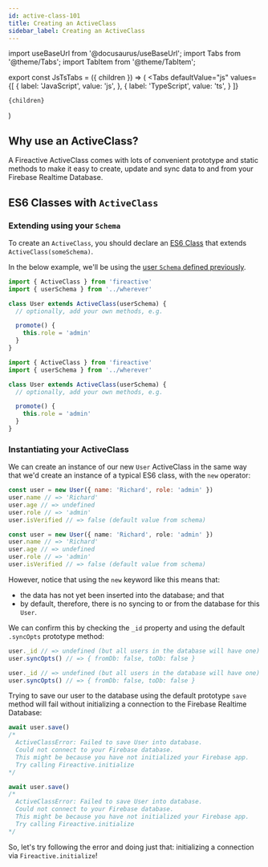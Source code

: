 ```yaml
---
id: active-class-101
title: Creating an ActiveClass
sidebar_label: Creating an ActiveClass
---
```


import useBaseUrl from '@docusaurus/useBaseUrl';
import Tabs from '@theme/Tabs';
import TabItem from '@theme/TabItem';

export const JsTsTabs = ({ children }) => (
  <Tabs
    defaultValue="js"
    values={[
      { label: 'JavaScript', value: 'js', },
      { label: 'TypeScript', value: 'ts', }
    ]}
  >
    {children}
  </Tabs>
)

## Why use an ActiveClass?

A Fireactive ActiveClass comes with lots of convenient prototype and static methods to make it easy to create, update and sync data to and from your Firebase Realtime Database.

## ES6 Classes with `ActiveClass`

### Extending using your `Schema`

To create an `ActiveClass`, you should declare an [ES6 Class](https://developer.mozilla.org/en-US/docs/Web/JavaScript/Reference/Classes) that extends `ActiveClass(someSchema)`.

In the below example, we'll be using the [user `Schema` defined previously](schema-101.md).

<JsTsTabs>
<TabItem value="js">

```js
import { ActiveClass } from 'fireactive'
import { userSchema } from '../wherever'

class User extends ActiveClass(userSchema) {
  // optionally, add your own methods, e.g.

  promote() {
    this.role = 'admin'
  }
}

```

</TabItem>
<TabItem value="ts">

```ts
import { ActiveClass } from 'fireactive'
import { userSchema } from '../wherever'

class User extends ActiveClass(userSchema) {
  // optionally, add your own methods, e.g.

  promote() {
    this.role = 'admin'
  }
}

```

</TabItem>
</JsTsTabs>

### Instantiating your ActiveClass

We can create an instance of our new `User` ActiveClass in the same way that we'd create an instance of a typical ES6 class, with the `new` operator:

<JsTsTabs>
<TabItem value="js">

```js
const user = new User({ name: 'Richard', role: 'admin' })
user.name // => 'Richard'
user.age // => undefined
user.role // => 'admin'
user.isVerified // => false (default value from schema)
```

</TabItem>
<TabItem value="ts">

```ts
const user = new User({ name: 'Richard', role: 'admin' })
user.name // => 'Richard'
user.age // => undefined
user.role // => 'admin'
user.isVerified // => false (default value from schema)
```

</TabItem>
</JsTsTabs>

However, notice that using the `new` keyword like this means that:
- the data has not yet been inserted into the database; and that
- by default, therefore, there is no syncing to or from the database for this `User`.

We can confirm this by checking the `_id` property and using the default `.syncOpts` prototype method:

<JsTsTabs>
<TabItem value="js">

```js
user._id // => undefined (but all users in the database will have one)
user.syncOpts() // => { fromDb: false, toDb: false }
```

</TabItem>
<TabItem value="ts">

```ts
user._id // => undefined (but all users in the database will have one)
user.syncOpts() // => { fromDb: false, toDb: false }
```

</TabItem>
</JsTsTabs>

Trying to save our user to the database using the default prototype `save` method will fail without initializing a connection to the Firebase Realtime Database:


<JsTsTabs>
<TabItem value="js">

```js
await user.save()
/*
  ActiveClassError: Failed to save User into database.
  Could not connect to your Firebase database.
  This might be because you have not initialized your Firebase app.
  Try calling Fireactive.initialize
*/
```

</TabItem>
<TabItem value="ts">

```ts
await user.save()
/*
  ActiveClassError: Failed to save User into database.
  Could not connect to your Firebase database.
  This might be because you have not initialized your Firebase app.
  Try calling Fireactive.initialize
*/
```

</TabItem>
</JsTsTabs>

So, let's try following the error and doing just that: initializing a connection via `Fireactive.initialize`!